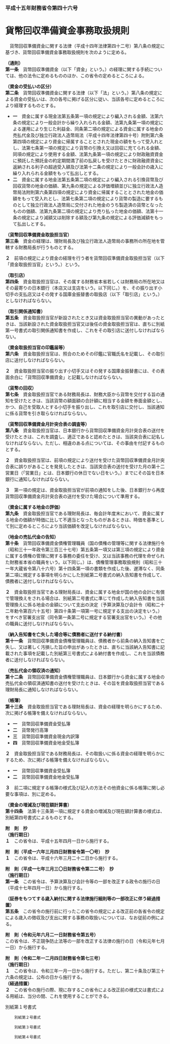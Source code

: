 ### 平成十五年財務省令第四十六号  
# 貨幣回収準備資金事務取扱規則  
　貨幣回収準備資金に関する法律（平成十四年法律第四十二号）第八条の規定に基づき、貨幣回収準備資金事務取扱規則を次のように定める。  
  
**（通則）**  
**第一条**　貨幣回収準備資金（以下「資金」という。）の経理に関する手続については、他の法令に定めるもののほか、この省令の定めるところによる。  
  
**（資金の受払いの区分）**  
**第二条**　貨幣回収準備資金に関する法律（以下「法」という。）第八条の規定による資金の受払いは、次の各号に掲げる区分に従い、当該各号に定めるところにより経理するものとする。  
* **一**　資金に属する現金法第五条第一項の規定により編入される金額、法第六条の規定により一般会計から繰り入れられる金額、法第九条第一項の規定による運用により生じた利益金、同条第二項の規定による資金に属する地金の売払代金及び独立行政法人造幣局法（平成十四年法律第四十号）附則第六条第四項の規定により資金に帰属することとされた現金の額をもって受入れとし、法第七条第一項の規定により貨幣の引換え又は回収に充てられる金額、同項の規定により使用する金額、法第九条第一項の規定により財政融資資金に預託した預託金の約定期間満了前の払戻しを受けたときに財政融資資金に返納される利子の超過受入額及び法第十二条の規定により一般会計の歳入に繰り入れられる金額をもって払出しとする。  
* **二**　資金に属する地金法第五条第二項の規定により編入される引換貨幣及び回収貨幣の地金の価額、第九条の規定による評価増額並びに独立行政法人造幣局法附則第六条第四項の規定により資金に帰属することとされた地金の価額をもって受入れとし、法第七条第二項の規定により貨幣の製造に要するものとして独立行政法人造幣局に交付された地金のうち製造済の貨幣となったものの価額、法第九条第二項の規定により売り払った地金の価額、法第十一条の規定により減額又は削除する額及び第九条の規定による評価減額をもって払出しとする。  
  
**（貨幣回収準備資金取扱担当官）**  
**第三条**　資金の経理は、理財局長及び独立行政法人造幣局の事務所の所在地を管轄する財務局長が行うものとする。  
  
**２**　前項の規定により資金の経理を行う者を貨幣回収準備資金取扱担当官（以下「資金取扱担当官」という。）という。  
  
**（取引店）**  
**第四条**　資金取扱担当官は、その属する財務省本省若しくは財務局の所在地又はその最寄りの日本銀行（本店又は支店をいう。以下同じ。）を、その振り出す小切手の支払店又はその発する国庫金振替書の取扱店（以下「取引店」という。）としなければならない。  
  
**（取引関係通知書）**  
**第五条**　資金取扱担当官が新設されたとき又は資金取扱担当官の異動があったときは、当該新設された資金取扱担当官又は後任の資金取扱担当官は、直ちに別紙第一号書式の取引関係通知書を作成し、これをその取引店に送付しなければならない。  
  
**（資金取扱担当官の印鑑届等）**  
**第六条**　資金取扱担当官は、照合のためその印鑑に官職氏名を記載し、その取引店に送付しなければならない。  
  
**２**　資金取扱担当官の振り出す小切手又はその発する国庫金振替書には、その表面余白に「貨幣回収準備資金」と記載しなければならない。  
  
**（貨幣の回収）**  
**第七条**　資金取扱担当官である財務局長は、財務大臣から貨幣を交付する旨の通知を受けたときは、当該貨幣の額面額の合計額に相当する金額を券面金額とし、かつ、自己を受取人とする小切手を振り出し、これを取引店に交付し、当該通知に係る貨幣を引き取らなければならない。  
  
**（貨幣回収準備資金月計突合表の調査等）**  
**第八条**　資金取扱担当官は、日本銀行から貨幣回収準備資金月計突合表の送付を受けたときは、これを調査し、適正であると認めたときは、当該突合表に記名しなければならない。ただし、相違のある点については、その事由を付記するものとする。  
  
**２**　資金取扱担当官は、前項の規定により送付を受けた貨幣回収準備資金月計突合表に誤りがあることを発見したときは、当該突合表の送付を受けた月の第十二営業日（「営業日」とは、日本銀行の休日でない日をいう。）までにその旨を日本銀行に通知しなければならない。  
  
**３**　第一項の規定は、資金取扱担当官が前項の通知をした後、日本銀行から再度貨幣回収準備資金月計突合表の送付を受けた場合について準用する。  
  
**（資金に属する地金の評価）**  
**第九条**　資金取扱担当官である理財局長は、毎会計年度末において、資金に属する地金の価額が時価に比して不適当となったものがあるときは、時価を基準として別に定めるところにより当該価額を改定しなければならない。  
  
**（地金の売払代金の告知）**  
**第十条**　貨幣回収準備資金債権管理職員（国の債権の管理等に関する法律施行令（昭和三十一年政令第三百三十七号）第五条第一項又は第三項の規定により資金に属する債権の管理に関する事務の委任を受け、又は当該事務の代理を命ぜられた財務省本省の職員をいう。以下同じ。）は、債権管理事務取扱規則（昭和三十一年大蔵省令第八十六号）第十四条第一項の書類を作成した後、遅滞なく、同条第二項に規定する事項を明らかにした別紙第二号書式の納入告知書を作成して、債務者に送付しなければならない。  
  
**２**　資金取扱担当官である理財局長は、資金に属する地金が国の他の会計に有償で管理換えをされる場合は、別紙第二号書式に準じて作成した納入告知書を当該管理換えに係る地金の金額について支出の決定（予算決算及び会計令（昭和二十二年勅令第百六十五号）第四十条第一項第一号に規定する支出の決定をいう。）をすべき官署支出官（同令第一条第二号に規定する官署支出官をいう。）その他の職員に送付しなければならない。  
  
**（納入告知書を亡失した場合等に債務者に送付する納付書）**  
**第十一条**　貨幣回収準備資金債権管理職員は、債務者から前条の納入告知書を亡失し、又は著しく汚損した旨の申出があったときは、直ちに当該納入告知書に記載された事項を記載した別紙第三号書式による納付書を作成し、これを当該債務者に送付しなければならない。  
  
**（売払代金の領収済の通知）**  
**第十二条**　貨幣回収準備資金債権管理職員は、日本銀行から資金に属する地金の売払代金の領収済通知書の送付を受けたときは、その旨を資金取扱担当官である理財局長に通知しなければならない。  
  
**（帳簿）**  
**第十三条**　資金取扱担当官である理財局長は、資金の経理を明らかにするため、次に掲げる帳簿を備えなければならない。  
* **一**　貨幣回収準備資金受払簿  
* **二**　貨幣発行高簿  
* **三**　貨幣回収準備資金現金内訳簿  
* **四**　貨幣回収準備資金地金受払簿  
  
**２**　資金取扱担当官である財務局長は、その取扱いに係る資金の経理を明らかにするため、次に掲げる帳簿を備えなければならない。  
* **一**　貨幣回収準備資金受払簿  
* **二**　貨幣回収準備資金地金受払簿  
  
**３**　前二項に規定する帳簿の様式及び記入の方法その他資金に係る帳簿に関し必要な事項は、別に定める。  
  
**（資金の増減及び現在額計算書）**  
**第十四条**　法第十三条第一項に規定する資金の増減及び現在額計算書の様式は、別紙第四号書式によるものとする。  
  
**附　則　抄**  
**（施行期日）**  
**１**　この省令は、平成十五年四月一日から施行する。  
  
**附　則（平成一六年三月四日財務省令第一〇号）　抄**  
**１**　この省令は、平成十六年三月二十二日から施行する。  
  
**附　則（平成一七年三月三〇日財務省令第二二号）　抄**  
**（施行期日）**  
**第一条**　この省令は、予算決算及び会計令等の一部を改正する政令の施行の日（平成十七年四月一日）から施行する。  
  
**（証券をもつてする歳入納付に関する法律施行細則等の一部改正に伴う経過措置）**  
**第五条**　この省令の施行前に行ったこの省令の規定による改正前の各省令の規定による歳入の徴収及び支出に関する事務の取扱いについては、なお従前の例による。  
  
**附　則（令和元年六月二一日財務省令第五号）**  
この省令は、不正競争防止法等の一部を改正する法律の施行の日（令和元年七月一日）から施行する。  
  
**附　則（令和二年一二月四日財務省令第七三号）**  
**（施行期日）**  
**１**　この省令は、令和三年一月一日から施行する。ただし、第二十条及び第三十六条の規定は、公布の日から施行する。  
**（経過措置）**  
**２**　この省令の施行の際、現に存するこの省令による改正前の様式又は書式による用紙は、当分の間、これを使用することができる。  
  
別紙第１号書式
          
        別紙第２号書式
          
        別紙第３号書式
          
        別紙第４号書式
          
        